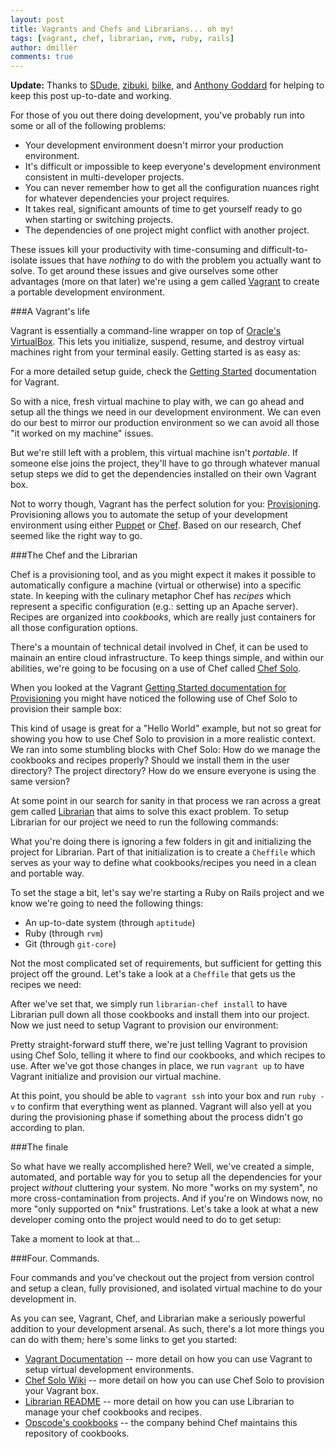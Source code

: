 ```yaml
---
layout: post
title: Vagrants and Chefs and Librarians... oh my!
tags: [vagrant, chef, librarian, rvm, ruby, rails]
author: dmiller
comments: true
---
```


**Update:**
Thanks to [SDude]({{page.url}}#comment-677428811), [zibuki]({{page.url}}#comment-584010225), [bilke]({{page.url}}#comment-537553234), and [Anthony Goddard]({{page.url}}#comment-521570237) for helping to keep this post up-to-date and working.

For those of you out there doing development, you've probably run into some or all of the following problems:

* Your development environment doesn't mirror your production environment. 
* It's difficult or impossible to keep everyone's development environment consistent in multi-developer projects.
* You can never remember how to get all the configuration nuances right for whatever dependencies your project requires.
* It takes real, significant amounts of time to get yourself ready to go when starting or switching projects.
* The dependencies of one project might conflict with another project.

These issues kill your productivity with time-consuming and difficult-to-isolate issues that have _nothing_ to do with the problem you actually want to solve. To get around these issues and give ourselves some other advantages (more on that later) we're using a gem called [Vagrant](http://vagrantup.com) to create a portable development environment.

<!-- #REST#BEGIN -->

###A Vagrant's life

Vagrant is essentially a command-line wrapper on top of [Oracle's VirtualBox](http://www.virtualbox.org/). This lets you initialize, suspend, resume, and destroy virtual machines right from your terminal easily. Getting started is as easy as:

<script src="https://gist.github.com/2564740.js?file=vagrant"></script>

For a more detailed setup guide, check the [Getting Started](http://vagrantup.com/v1/docs/getting-started/index.html) documentation for Vagrant.

So with a nice, fresh virtual machine to play with, we can go ahead and setup all the things we need in our development environment. We can even do our best to mirror our production environment so we can avoid all those "it worked on my machine" issues.

But we're still left with a problem, this virtual machine isn't _portable_. If someone else joins the project, they'll have to go through whatever manual setup steps we did to get the dependencies installed on their own Vagrant box.

Not to worry though, Vagrant has the perfect solution for you: [Provisioning](http://vagrantup.com/v1/docs/getting-started/provisioning.html). Provisioning allows you to automate the setup of your development environment using either [Puppet](http://puppetlabs.com/puppet/what-is-puppet/) or [Chef](http://wiki.opscode.com/display/chef/Home). Based on our research, Chef seemed like the right way to go.

###The Chef and the Librarian

Chef is a provisioning tool, and as you might expect it makes it possible to automatically configure a machine (virtual or otherwise) into a specific state. In keeping with the culinary metaphor Chef has _recipes_ which represent a specific configuration (e.g.: setting up an Apache server). Recipes are organized into _cookbooks_, which are really just containers for all those configuration options. 

There's a mountain of technical detail involved in Chef, it can be used to mainain an entire cloud infrastructure. To keep things simple, and within our abilities, we're going to be focusing on a use of Chef called [Chef Solo](http://wiki.opscode.com/display/chef/Chef+Solo).

When you looked at the Vagrant [Getting Started documentation for Provisioning](http://vagrantup.com/v1/docs/getting-started/provisioning.html) you might have noticed the following use of Chef Solo to provision their sample box:

<script src="https://gist.github.com/2564740.js?file=Vagrantfile-Getting-Started"></script>

This kind of usage is great for a "Hello World" example, but not so great for showing you how to use Chef  Solo to provision in a more realistic context. We ran into some stumbling blocks with Chef Solo: How do we manage the cookbooks and recipes properly? Should we install them in the user directory? The project directory? How do we ensure everyone is using the same version?

At some point in our search for sanity in that process we ran across a great gem called [Librarian](https://github.com/applicationsonline/librarian) that aims to solve this exact problem. To setup Librarian for our project we need to run the following commands:

<script src="https://gist.github.com/2564740.js?file=librarian"></script>

What you're doing there is ignoring a few folders in git and initializing the project for Librarian. Part of that initialization is to create a `Cheffile` which serves as your way to define what cookbooks/recipes you need in a clean and portable way.

To set the stage a bit, let's say we're starting a Ruby on Rails project and we know we're going to need the following things: 

* An up-to-date system (through `aptitude`)
* Ruby (through `rvm`)
* Git (through `git-core`)

Not the most complicated set of requirements, but sufficient for getting this project off the ground. Let's take a look at a `Cheffile` that gets us the recipes we need:

<script src="https://gist.github.com/2564740.js?file=Cheffile"></script>

After we've set that, we simply run `librarian-chef install` to have Librarian pull down all those cookbooks and install them into our project. Now we just need to setup Vagrant to provision our environment:

<script src="https://gist.github.com/2564740.js?file=Vagrantfile"></script>

Pretty straight-forward stuff there, we're just telling Vagrant to provision using Chef Solo, telling it where to find our cookbooks, and which recipes to use. After we've got those changes in place, we run `vagrant up` to have Vagrant initialize and provision our virtual machine.

At this point, you should be able to `vagrant ssh` into your box and run `ruby -v` to confirm that everything went as planned. Vagrant will also yell at you during the provisioning phase if something about the process didn't go according to plan.

###The finale

So what have we really accomplished here? Well, we've created a simple, automated, and portable way for you to setup all the dependencies for your project *without* cluttering your system. No more "works on my system", no more cross-contamination from projects. And if you're on Windows now, no more "only supported on *nix" frustrations. Let's take a look at what a new developer coming onto the project would need to do to get setup:

<script src="https://gist.github.com/2564740.js?file=finale"></script>

Take a moment to look at that...

###Four. Commands.

Four commands and you've checkout out the project from version control and setup a clean, fully provisioned, and isolated virtual machine to do your development in.

As you can see, Vagrant, Chef, and Librarian make a seriously powerful addition to your development arsenal. As such, there's a lot more things you can do with them; here's some links to get you started:

* [Vagrant Documentation](http://vagrantup.com/v1/docs/index.html) -- more detail on how you can use Vagrant to setup virtual development environments.
* [Chef Solo Wiki](http://wiki.opscode.com/display/chef/Chef+Solo) -- more detail on how you can use Chef Solo to provision your Vagrant box.
* [Librarian README](https://github.com/applicationsonline/librarian/blob/master/README.md) -- more detail on how you can use Librarian to manage your chef cookbooks and recipes.
* [Opscode's cookbooks](https://github.com/opscode/cookbooks) -- the company behind Chef maintains this repository of cookbooks.

<!-- #REST#END -->